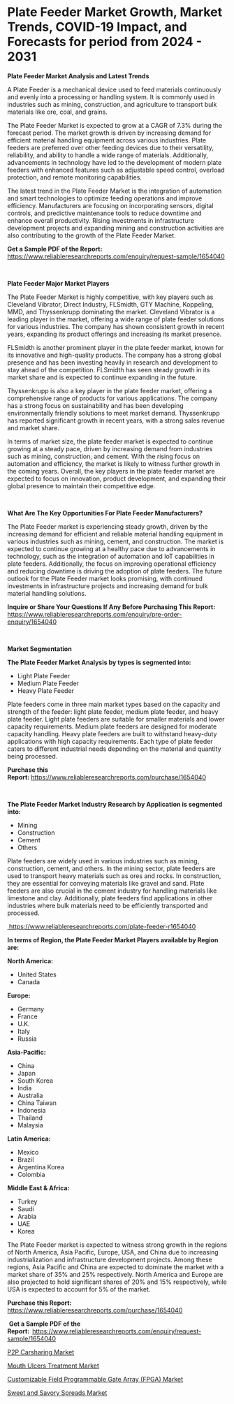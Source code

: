 <p><h1>Plate Feeder Market Growth, Market Trends, COVID-19 Impact, and Forecasts for period from 2024 - 2031</h1></p><p><strong>Plate Feeder Market Analysis and Latest Trends</strong></p>
<p><p>A Plate Feeder is a mechanical device used to feed materials continuously and evenly into a processing or handling system. It is commonly used in industries such as mining, construction, and agriculture to transport bulk materials like ore, coal, and grains.</p><p>The Plate Feeder Market is expected to grow at a CAGR of 7.3% during the forecast period. The market growth is driven by increasing demand for efficient material handling equipment across various industries. Plate feeders are preferred over other feeding devices due to their versatility, reliability, and ability to handle a wide range of materials. Additionally, advancements in technology have led to the development of modern plate feeders with enhanced features such as adjustable speed control, overload protection, and remote monitoring capabilities.</p><p>The latest trend in the Plate Feeder Market is the integration of automation and smart technologies to optimize feeding operations and improve efficiency. Manufacturers are focusing on incorporating sensors, digital controls, and predictive maintenance tools to reduce downtime and enhance overall productivity. Rising investments in infrastructure development projects and expanding mining and construction activities are also contributing to the growth of the Plate Feeder Market.</p></p>
<p><strong>Get a Sample PDF of the Report:&nbsp;</strong> <a href="https://www.reliableresearchreports.com/enquiry/request-sample/1654040">https://www.reliableresearchreports.com/enquiry/request-sample/1654040</a></p>
<p>&nbsp;</p>
<p><strong>Plate Feeder Major Market Players</strong></p>
<p><p>The Plate Feeder Market is highly competitive, with key players such as Cleveland Vibrator, Direct Industry, FLSmidth, GTY Machine, Koppeling, MMD, and Thyssenkrupp dominating the market. Cleveland Vibrator is a leading player in the market, offering a wide range of plate feeder solutions for various industries. The company has shown consistent growth in recent years, expanding its product offerings and increasing its market presence.</p><p>FLSmidth is another prominent player in the plate feeder market, known for its innovative and high-quality products. The company has a strong global presence and has been investing heavily in research and development to stay ahead of the competition. FLSmidth has seen steady growth in its market share and is expected to continue expanding in the future.</p><p>Thyssenkrupp is also a key player in the plate feeder market, offering a comprehensive range of products for various applications. The company has a strong focus on sustainability and has been developing environmentally friendly solutions to meet market demand. Thyssenkrupp has reported significant growth in recent years, with a strong sales revenue and market share.</p><p>In terms of market size, the plate feeder market is expected to continue growing at a steady pace, driven by increasing demand from industries such as mining, construction, and cement. With the rising focus on automation and efficiency, the market is likely to witness further growth in the coming years. Overall, the key players in the plate feeder market are expected to focus on innovation, product development, and expanding their global presence to maintain their competitive edge.</p></p>
<p>&nbsp;</p>
<p><strong>What Are The Key Opportunities For Plate Feeder Manufacturers?</strong></p>
<p><p>The Plate Feeder market is experiencing steady growth, driven by the increasing demand for efficient and reliable material handling equipment in various industries such as mining, cement, and construction. The market is expected to continue growing at a healthy pace due to advancements in technology, such as the integration of automation and IoT capabilities in plate feeders. Additionally, the focus on improving operational efficiency and reducing downtime is driving the adoption of plate feeders. The future outlook for the Plate Feeder market looks promising, with continued investments in infrastructure projects and increasing demand for bulk material handling solutions.</p></p>
<p><strong>Inquire or Share Your Questions If Any Before Purchasing This Report:</strong> <a href="https://www.reliableresearchreports.com/enquiry/pre-order-enquiry/1654040">https://www.reliableresearchreports.com/enquiry/pre-order-enquiry/1654040</a></p>
<p>&nbsp;</p>
<p><strong>Market Segmentation</strong></p>
<p><strong>The Plate Feeder Market Analysis by types is segmented into:</strong></p>
<p><ul><li>Light Plate Feeder</li><li>Medium Plate Feeder</li><li>Heavy Plate Feeder</li></ul></p>
<p><p>Plate feeders come in three main market types based on the capacity and strength of the feeder: light plate feeder, medium plate feeder, and heavy plate feeder. Light plate feeders are suitable for smaller materials and lower capacity requirements. Medium plate feeders are designed for moderate capacity handling. Heavy plate feeders are built to withstand heavy-duty applications with high capacity requirements. Each type of plate feeder caters to different industrial needs depending on the material and quantity being processed.</p></p>
<p><strong>Purchase this Report:&nbsp;</strong><a href="https://www.reliableresearchreports.com/purchase/1654040">https://www.reliableresearchreports.com/purchase/1654040</a></p>
<p>&nbsp;</p>
<p><strong>The Plate Feeder Market Industry Research by Application is segmented into:</strong></p>
<p><ul><li>Mining</li><li>Construction</li><li>Cement</li><li>Others</li></ul></p>
<p><p>Plate feeders are widely used in various industries such as mining, construction, cement, and others. In the mining sector, plate feeders are used to transport heavy materials such as ores and rocks. In construction, they are essential for conveying materials like gravel and sand. Plate feeders are also crucial in the cement industry for handling materials like limestone and clay. Additionally, plate feeders find applications in other industries where bulk materials need to be efficiently transported and processed.</p></p>
<p><a href="https://www.reliableresearchreports.com/plate-feeder-r1654040">&nbsp;https://www.reliableresearchreports.com/plate-feeder-r1654040</a></p>
<p><strong>In terms of Region, the Plate Feeder Market Players available by Region are:</strong></p>
<p>
    <p> <strong> North America: </strong>
        <ul>
            <li>United States</li>
            <li>Canada</li>
        </ul>
        </p> 
    <p> <strong> Europe: </strong>
        <ul>
            <li>Germany</li>
            <li>France</li>
            <li>U.K.</li>
            <li>Italy</li>
            <li>Russia</li>
        </ul>
        </p> 
    <p> <strong> Asia-Pacific: </strong>
        <ul>
            <li>China</li>
            <li>Japan</li>
            <li>South Korea</li>
            <li>India</li>
            <li>Australia</li>
            <li>China Taiwan</li>
            <li>Indonesia</li>
            <li>Thailand</li>
            <li>Malaysia</li>
        </ul>
        </p> 
    <p> <strong> Latin America: </strong>
        <ul>
            <li>Mexico</li>
            <li>Brazil</li>
            <li>Argentina Korea</li>
            <li>Colombia</li>
        </ul>
        </p> 
    <p> <strong> Middle East & Africa: </strong>
        <ul>
            <li>Turkey</li>
            <li>Saudi</li>
            <li>Arabia</li>
            <li>UAE</li>
            <li>Korea</li>
        </ul>
    </p>
    </p>
<p><p>The Plate Feeder market is expected to witness strong growth in the regions of North America, Asia Pacific, Europe, USA, and China due to increasing industrialization and infrastructure development projects. Among these regions, Asia Pacific and China are expected to dominate the market with a market share of 35% and 25% respectively. North America and Europe are also projected to hold significant shares of 20% and 15% respectively, while USA is expected to account for 5% of the market.</p></p>
<p><strong>Purchase this Report: </strong><a href="https://www.reliableresearchreports.com/purchase/1654040">https://www.reliableresearchreports.com/purchase/1654040</a></p>
<p>&nbsp;<strong>Get a Sample PDF of the Report:&nbsp;&nbsp;</strong><a href="https://www.reliableresearchreports.com/enquiry/request-sample/1654040">https://www.reliableresearchreports.com/enquiry/request-sample/1654040</a></p>
<p><strong></strong></p>
<p><p><a href="https://github.com/brentleyjimmiealvaradoz4l1rea/Market-Research-Report-List-2/blob/main/p2p-carsharing-market.md">P2P Carsharing Market</a></p><p><a href="https://github.com/Angelnienowdseej3e45z3p8c/Market-Research-Report-List-2/blob/main/mouth-ulcers-treatment-market.md">Mouth Ulcers Treatment Market</a></p><p><a href="https://www.linkedin.com/pulse/customizable-field-programmable-gate-array-fpga-market-key-o8boe">Customizable Field Programmable Gate Array (FPGA) Market</a></p><p><a href="https://www.linkedin.com/pulse/analyzing-sweet-savory-spreads-market-global-industry-perspective-qpvvc?trackingId=bgRtLpIflEk2uCJ20RwNdQ%3D%3D">Sweet and Savory Spreads Market</a></p></p>